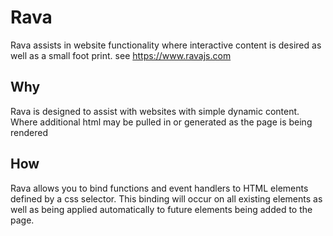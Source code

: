 # Rava
Rava assists in website functionality where interactive content is desired as well as a small foot print. see https://www.ravajs.com
## Why
Rava is designed to assist with websites with simple dynamic content. Where additional html may be pulled in or generated as the page is being rendered
## How
Rava allows you to bind functions and event handlers to HTML elements defined by a css selector. This binding will occur on all existing elements as well as being applied automatically to future elements being added to the page.

